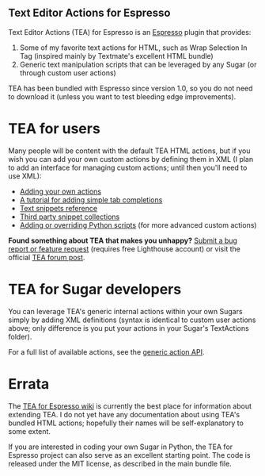 Text Editor Actions for Espresso
--------------------------------

Text Editor Actions (TEA) for Espresso is an [Espresso][1] plugin that provides:

1. Some of my favorite text actions for HTML, such as Wrap Selection In Tag
   (inspired mainly by Textmate's excellent HTML bundle)
2. Generic text manipulation scripts that can be leveraged by any Sugar (or
   through custom user actions)

TEA has been bundled with Espresso since version 1.0, so you do not need to
download it (unless you want to test bleeding edge improvements).

   [1]: http://macrabbit.com/espresso/

TEA for users
=============

Many people will be content with the default TEA HTML actions, but if you
wish you can add your own custom actions by defining them in XML (I plan to
add an interface for managing custom actions; until then you'll need to
use XML):

* [Adding your own actions][2]
* [A tutorial for adding simple tab completions][3]
* [Text snippets reference][4]
* [Third party snippet collections][5]
* [Adding or overriding Python scripts][6] (for more advanced custom actions)

**Found something about TEA that makes you unhappy?** [Submit a bug report or
feature request][7] (requires free Lighthouse account) or visit the official
[TEA forum post][8].

   [2]: http://wiki.github.com/onecrayon/tea-for-espresso/adding-your-own-actions
   [3]: http://wiki.github.com/onecrayon/tea-for-espresso/adding-simple-tab-completions
   [4]: http://wiki.github.com/onecrayon/tea-for-espresso/text-snippets-reference
   [5]: http://wiki.github.com/onecrayon/tea-for-espresso/third-party-snippet-collections
   [6]: http://wiki.github.com/onecrayon/tea-for-espresso/adding-or-overriding-python-scripts
   [7]: http://onecrayon.lighthouseapp.com/projects/28070-tea-espresso/tickets/new
   [8]: http://wiki.macrabbit.com/forums/viewthread/160/
   

TEA for Sugar developers
========================

You can leverage TEA's generic internal actions within your own Sugars simply
by adding XML definitions (syntax is identical to custom user actions above;
only difference is you put your actions in your Sugar's TextActions folder).

For a full list of available actions, see the [generic action API][9].

   [9]: http://wiki.github.com/onecrayon/tea-for-espresso/generic-action-api

Errata
======

The [TEA for Espresso wiki][10] is currently the best place for information
about extending TEA. I do not yet have any documentation about using TEA's
bundled HTML actions; hopefully their names will be self-explanatory to some
extent.

If you are interested in coding your own Sugar in Python, the TEA for
Espresso project can also serve as an excellent starting point.  The
code is released under the MIT license, as described in the main bundle
file.

   [10]: http://wiki.github.com/onecrayon/tea-for-espresso